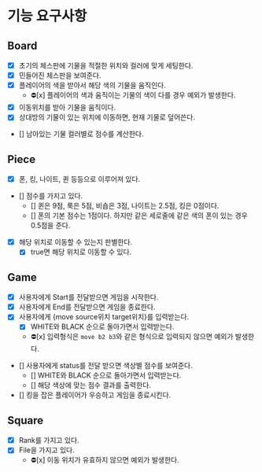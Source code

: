 # 기능 요구사항

## Board
- [x] 초기의 체스판에 기물을 적절한 위치와 컬러에 맞게 세팅한다.
- [x] 민들어진 체스판을 보여준다.
- [x] 플레이어의 색을 받아서 해당 색의 기물을 움직인다.
  - ⛔️️[x] 플레이어의 색과 움직이는 기물의 색이 다를 경우 예외가 발생한다.
- [x] 이동위치를 받아 기물을 움직이다.
- [x] 상대방의 기물이 있는 위치에 이동하면, 현재 기물로 덮어쓴다.
- [] 남아있는 기물 컬러별로 점수를 계산한다.

## Piece
- [x] 폰, 킹, 나이트, 퀸 등등으로 이루어져 있다.
- [] 점수를 가지고 있다.
  - [] 퀸은 9점, 룩은 5점, 비숍은 3점, 나이트는 2.5점, 킹은 0점이다.
  - [] 폰의 기본 점수는 1점이다. 하지만 같은 세로줄에 같은 색의 폰이 있는 경우 0.5점을 준다.
- [x] 해당 위치로 이동할 수 있는지 판별한다.
  - [x] true면 해당 위치로 이동할 수 있다.

## Game
- [x] 사용자에게 Start를 전달받으면 게임을 시작한다.
- [x] 사용자에게 End를 전달받으면 게임을 종료한다.
- [x] 사용자에게 {move source위치 target위치}를 입력받는다. 
  - [x] WHITE와 BLACK 순으로 돌아가면서 입력받는다.
  - ⛔️️[x] 입력형식은 `move b2 b3`와 같은 형식으로 입력되지 않으면 예외가 발생한다.
- [] 사용자에게 status를 전달 받으면 색상별 점수를 보여준다.
  - [] WHITE와 BLACK 순으로 돌아가면서 입력받는다.
  - [] 해당 색상에 맞는 점수 결과를 출력한다.
- [] 킹을 잡은 플레이어가 우승하고 게임을 종료시킨다.

## Square
- [x] Rank를 가지고 있다.
- [x] File을 가지고 있다.
  - ⛔️️[x] 이동 위치가 유효하지 않으면 예외가 발생한다.
